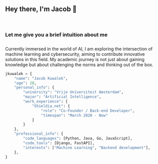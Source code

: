 <h2> Hey there, I'm Jacob 👋 </h2>

<div>
<h3 style="padding-top: 30px; margin-top: 30px;"> Let me give you a brief intuition about me</h3>
<p style="padding-top: 10px;">Currently immersed in the world of AI, I am exploring the intersection of machine learning and cybersecurity, aiming to contribute innovative solutions in this field. My academic journey is not just about gaining knowledge but about challenging the norms and thinking out of the box.</p>

    
```python
jkuwalek = {
    "name": "Jacob Kuwalek",
    "age": 20,
    "personal_info": {
        "university": "Vrije Universiteit Amsterdam",
        "major": "Artificial Intelligence",
        "work_experience": {
            "Shieldia.net": {
                "role": "Co-Founder / Back-end Developer",
                "timespan": "March 2020 - Now"
            }
        }
    },
    "professional_info": {
        "code_languages": [Python, Java, Go, JavaScript],
        "code_tools": [Django, FastAPI],
        "interests": ["Machine Learning", "Backend development"],
    },
}
```
</div>

